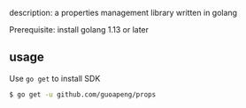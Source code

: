 description:
a properties management library written in golang 

Prerequisite:
install golang 1.13 or later

## usage
Use `go get` to install SDK

```sh
$ go get -u github.com/guoapeng/props
```